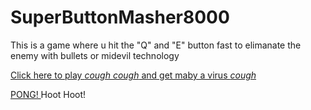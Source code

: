 SuperButtonMasher8000
=====================
This is a game where u hit the "Q" and "E" button fast to elimanate the enemy with bullets or midevil technology

 <a href = "/Users/jamesmaron/Desktop/MASHER.jar" >Click here to play *cough cough* and get maby a virus *cough* </a> 

<a href = "/Users/jamesmaron/Desktop/Pong.jar" >PONG! </a> Hoot Hoot!
